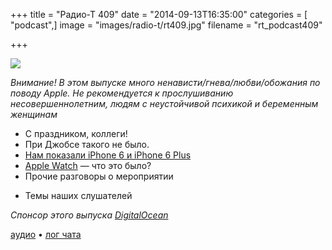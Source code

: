 +++
title = "Радио-Т 409"
date = "2014-09-13T16:35:00"
categories = [ "podcast",]
image = "images/radio-t/rt409.jpg"
filename = "rt_podcast409"

+++

![](https://radio-t.com/images/radio-t/rt409.jpg)

*Внимание! В этом выпуске много ненависти/гнева/любви/обожания по поводу Apple. Не рекомендуется к прослушиванию несовершеннолетним, людям с неустойчивой психикой и беременным женщинам*

* С праздником, коллеги!
* При Джобсе такого не было.
* [Нам показали iPhone 6 и iPhone 6 Plus](http://techcrunch.com/2014/09/09/apple-announces-two-new-iphones-iphone-6-and-iphone-6-plus/)
* [Apple Watch](http://venturebeat.com/2014/09/09/apple-shows-off-its-long-awaited-apple-watch-smartwatch/) — что это было?
* Прочие разговоры о мероприятии
- Темы наших слушателей

_Спонсор этого выпуска [DigitalOcean](https://do.co/radiot)_

[аудио](https://cdn.radio-t.com/rt_podcast409.mp3) • [лог чата](http://chat.radio-t.com/logs/radio-t-409.html)
<audio src="https://cdn.radio-t.com/rt_podcast409.mp3" preload="none"></audio>

